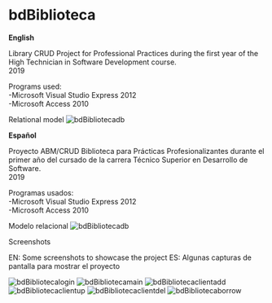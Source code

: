 # bdBiblioteca

**English**

Library CRUD Project for Professional Practices during the first year of the High Technician in Software Development course.  
2019

Programs used:  
-Microsoft Visual Studio Express 2012  
-Microsoft Access 2010

Relational model
![bdBibliotecadb](https://user-images.githubusercontent.com/85672399/137662470-62823686-bd86-4264-a2a9-4a6e05be0850.png)


**Español** 
 
Proyecto ABM/CRUD Biblioteca para Prácticas Profesionalizantes durante el primer año del cursado de la carrera Técnico Superior en Desarrollo de Software.  
2019

Programas usados:  
-Microsoft Visual Studio Express 2012  
-Microsoft Access 2010

Modelo relacional
![bdBibliotecadb](https://user-images.githubusercontent.com/85672399/137662470-62823686-bd86-4264-a2a9-4a6e05be0850.png)

Screenshots

EN: Some screenshots to showcase the project
ES: Algunas capturas de pantalla para mostrar el proyecto

![bdBibliotecalogin](https://user-images.githubusercontent.com/85672399/137663927-837f94c5-28a2-4229-a906-4fc283f852ef.png)
![bdBibliotecamain](https://user-images.githubusercontent.com/85672399/137663912-c31f76b1-1ea2-46cf-b4df-4bd34f9eb26e.png)
![bdBibliotecaclientadd](https://user-images.githubusercontent.com/85672399/137663952-2e240825-2982-4316-ba0a-e3a0fc8e63bd.png)
![bdBibliotecaclientup](https://user-images.githubusercontent.com/85672399/137663982-2f8d896d-e57e-41dd-812e-1c0716c25e21.png)
![bdBibliotecaclientdel](https://user-images.githubusercontent.com/85672399/137663998-6806a38c-05b9-4379-b4d7-af4b44f80ea3.png)
![bdBibliotecaborrow](https://user-images.githubusercontent.com/85672399/137664013-e9480d76-613e-498e-b8d3-546071a9ed9e.png)





